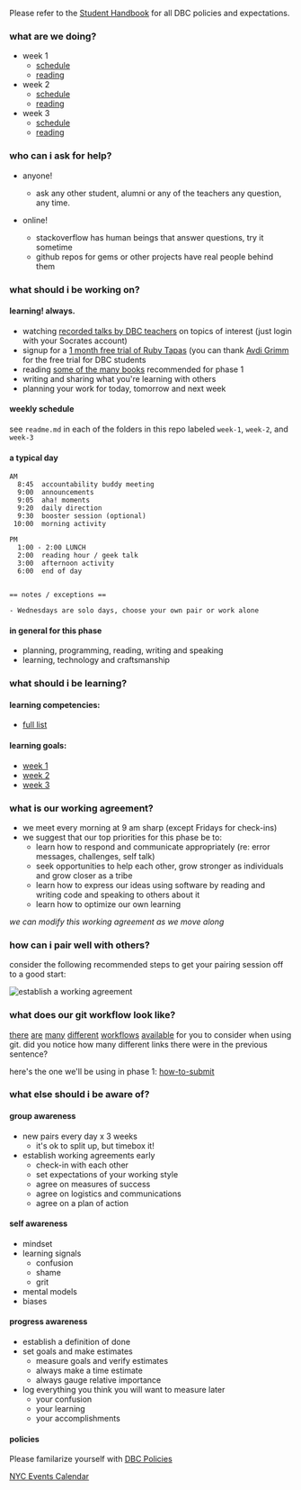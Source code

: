 Please refer to the [Student Handbook](https://github.com/Devbootcamp/student-handbook) for all DBC policies and expectations.


### what are we doing?

- week 1
  - [schedule](week-1)
  - [reading](week-1#reading)
- week 2
  - [schedule](week-2)
  - [reading](week-2#reading)
- week 3
  - [schedule](week-3)
  - [reading](week-3#reading)

### who can i ask for help?

- anyone!  
  - ask any other student, alumni or any of the teachers any question, any time.

- online!
  - stackoverflow has human beings that answer questions, try it sometime
  - github repos for gems or other projects have real people behind them


### what should i be working on?

#### learning! always.

- watching [recorded talks by DBC teachers](http://talks.devbootcamp.com) on topics of interest (just login with your Socrates account)
- signup for a [1 month free trial of Ruby Tapas](https://rubytapas.dpdcart.com/subscriber/add?plan_id=10&plan_term_id=117) (you can thank [Avdi Grimm](http://about.avdi.org) for the free trial for DBC students
- reading [some of the many books](https://www.dropbox.com/sh/ldrnf12rpx78eye/Kb1a8z2LFx) recommended for phase 1
- writing and sharing what you're learning with others
- planning your work for today, tomorrow and next week


#### weekly schedule

see `readme.md` in each of the folders in this repo labeled `week-1`, `week-2`, and `week-3`


#### a typical day

```text
AM
  8:45  accountability buddy meeting
  9:00  announcements
  9:05  aha! moments
  9:20  daily direction
  9:30  booster session (optional)
 10:00  morning activity

PM
  1:00 - 2:00 LUNCH
  2:00  reading hour / geek talk
  3:00  afternoon activity
  6:00  end of day


== notes / exceptions ==

- Wednesdays are solo days, choose your own pair or work alone
```

#### in general for this phase

- planning, programming, reading, writing and speaking
- learning, technology and craftsmanship


### what should i be learning?

#### learning competencies:
- [full list](learning-competencies.md)

#### learning goals:
- [week 1](week-1/learning-goals.md)
- [week 2](week-2/learning-goals.md)
- [week 3](week-3/learning-goals.md)


### what is our working agreement?

- we meet every morning at 9 am sharp (except Fridays for check-ins)
- we suggest that our top priorities for this phase be to:
  - learn how to respond and communicate appropriately (re: error messages, challenges, self talk)
  - seek opportunities to help each other, grow stronger as individuals and grow closer as a tribe
  - learn how to express our ideas using software by reading and writing code and speaking to others about it
  - learn how to optimize our own learning

*we can modify this working agreement as we move along*

### how can i pair well with others?

consider the following recommended steps to get your pairing session off to a good start:

![establish a working agreement](http://f.cl.ly/items/0F2v1l1u1k2w2K290u35/Screen%20Shot%202014-01-27%20at%205.31.34%20PM.png "working agreements make pairing easy")


### what does our git workflow look like?

[there](http://nvie.com/posts/a-successful-git-branching-model/) [are](https://www.atlassian.com/git/workflows) [many](http://scottchacon.com/2011/08/31/github-flow.html) [different](http://git-scm.com/book/en/Distributed-Git-Distributed-Workflows) [workflows](http://randyfay.com/content/rebase-workflow-git) [available](http://stackoverflow.com/a/2429011/2836874) for you to consider when using git.  did you notice how many different links there were in the previous sentence?

here's the one we'll be using in phase 1: [how-to-submit](how-to-submit.md)


### what else should i be aware of?

#### group awareness

- new pairs every day x 3 weeks
  - it's ok to split up, but timebox it!
- establish working agreements early
  - check-in with each other
  - set expectations of your working style
  - agree on measures of success
  - agree on logistics and communications
  - agree on a plan of action

#### self awareness

- mindset
- learning signals
  - confusion
  - shame
  - grit
- mental models
- biases

#### progress awareness

- establish a definition of done
- set goals and make estimates
  - measure goals and verify estimates
  - always make a time estimate
  - always gauge relative importance
- log everything you think you will want to measure later
  - your confusion
  - your learning
  - your accomplishments

#### policies

Please familarize yourself with [DBC Policies](dbc-policies/)

[NYC Events Calendar](http://www.google.com/calendar/embed?src=devbootcamp.com_ium1vgtodjeckf102tn0hg4nas%40group.calendar.google.com&ctz=America/New_York )
